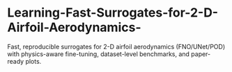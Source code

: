 # Learning-Fast-Surrogates-for-2-D-Airfoil-Aerodynamics-
Fast, reproducible surrogates for 2-D airfoil aerodynamics (FNO/UNet/POD) with physics-aware fine-tuning, dataset-level benchmarks, and paper-ready plots.
